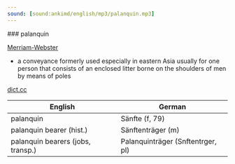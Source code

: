 ```yaml
---
sound: [sound:ankimd/english/mp3/palanquin.mp3]
---
```


\### palanquin

[Merriam-Webster](https://www.merriam-webster.com/dictionary/palanquin)

- a conveyance formerly used especially in eastern Asia usually for one person that consists of an enclosed litter borne on the shoulders of men by means of poles

[dict.cc](https://www.dict.cc/palanquin)

| English        | German       |
| -------------- | ------------ |
| palanquin | Sänfte (f, 79) |
| palanquin bearer (hist.) | Sänftenträger (m) |
| palanquin bearers (jobs, transp.) | Palanquinträger (Snftentrger, pl) |
